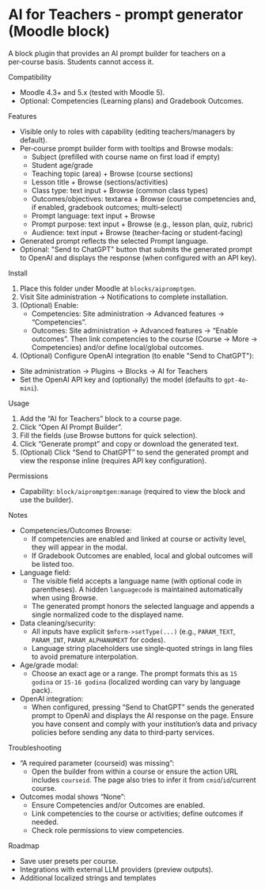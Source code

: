 # AI for Teachers - prompt generator (Moodle block)

A block plugin that provides an AI prompt builder for teachers on a per‑course basis. Students cannot access it.

Compatibility
- Moodle 4.3+ and 5.x (tested with Moodle 5).
- Optional: Competencies (Learning plans) and Gradebook Outcomes.

Features
- Visible only to roles with capability (editing teachers/managers by default).
- Per‑course prompt builder form with tooltips and Browse modals:
  - Subject (prefilled with course name on first load if empty)
  - Student age/grade
  - Teaching topic (area) + Browse (course sections)
  - Lesson title + Browse (sections/activities)
  - Class type: text input + Browse (common class types)
  - Outcomes/objectives: textarea + Browse (course competencies and, if enabled, gradebook outcomes; multi‑select)
  - Prompt language: text input + Browse
  - Prompt purpose: text input + Browse (e.g., lesson plan, quiz, rubric)
  - Audience: text input + Browse (teacher‑facing or student‑facing)
- Generated prompt reflects the selected Prompt language.
- Optional: "Send to ChatGPT" button that submits the generated prompt to OpenAI and displays the response (when configured with an API key).

Install
1. Place this folder under Moodle at `blocks/aipromptgen`.
2. Visit Site administration → Notifications to complete installation.
3. (Optional) Enable:
   - Competencies: Site administration → Advanced features → “Competencies”.
   - Outcomes: Site administration → Advanced features → “Enable outcomes”.
   Then link competencies to the course (Course → More → Competencies) and/or define local/global outcomes.
4. (Optional) Configure OpenAI integration (to enable "Send to ChatGPT"):
  - Site administration → Plugins → Blocks → AI for Teachers
  - Set the OpenAI API key and (optionally) the model (defaults to `gpt-4o-mini`).

Usage
1. Add the “AI for Teachers” block to a course page.
2. Click “Open AI Prompt Builder”.
3. Fill the fields (use Browse buttons for quick selection).
4. Click “Generate prompt” and copy or download the generated text.
5. (Optional) Click “Send to ChatGPT” to send the generated prompt and view the response inline (requires API key configuration).

Permissions
- Capability: `block/aipromptgen:manage` (required to view the block and use the builder).

Notes
- Competencies/Outcomes Browse:
  - If competencies are enabled and linked at course or activity level, they will appear in the modal.
  - If Gradebook Outcomes are enabled, local and global outcomes will be listed too.
- Language field:
  - The visible field accepts a language name (with optional code in parentheses). A hidden `languagecode` is maintained automatically when using Browse.
  - The generated prompt honors the selected language and appends a single normalized code to the displayed name.
- Data cleaning/security:
  - All inputs have explicit `$mform->setType(...)` (e.g., `PARAM_TEXT`, `PARAM_INT`, `PARAM_ALPHANUMEXT` for codes).
  - Language string placeholders use single‑quoted strings in lang files to avoid premature interpolation.
- Age/grade modal:
  - Choose an exact age or a range. The prompt formats this as `15 godina` or `15-16 godina` (localized wording can vary by language pack).
- OpenAI integration:
  - When configured, pressing “Send to ChatGPT” sends the generated prompt to OpenAI and displays the AI response on the page. Ensure you have consent and comply with your institution’s data and privacy policies before sending any data to third‑party services.

Troubleshooting
- “A required parameter (courseid) was missing”:
  - Open the builder from within a course or ensure the action URL includes `courseid`. The page also tries to infer it from `cmid`/`id`/current course.
- Outcomes modal shows “None”:
  - Ensure Competencies and/or Outcomes are enabled.
  - Link competencies to the course or activities; define outcomes if needed.
  - Check role permissions to view competencies.


Roadmap
- Save user presets per course.
- Integrations with external LLM providers (preview outputs).
- Additional localized strings and templates
